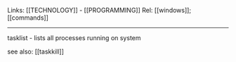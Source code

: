 Links: [[TECHNOLOGY]] - [[PROGRAMMING]]
Rel: [[windows]]; [[commands]]

--- 
tasklist - lists all processes running on system

see also: [[taskkill]]